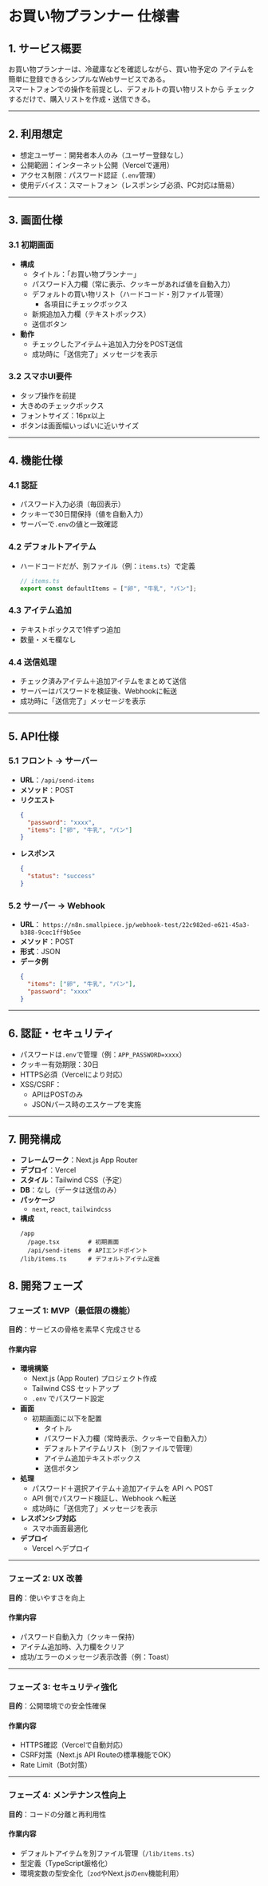 # お買い物プランナー 仕様書

## 1. サービス概要
お買い物プランナーは、冷蔵庫などを確認しながら、買い物予定の
アイテムを簡単に登録できるシンプルなWebサービスである。  
スマートフォンでの操作を前提とし、デフォルトの買い物リストから
チェックするだけで、購入リストを作成・送信できる。

---

## 2. 利用想定
- 想定ユーザー：開発者本人のみ（ユーザー登録なし）
- 公開範囲：インターネット公開（Vercelで運用）
- アクセス制限：パスワード認証（`.env`管理）
- 使用デバイス：スマートフォン（レスポンシブ必須、PC対応は簡易）

---

## 3. 画面仕様
### 3.1 初期画面
- **構成**
  - タイトル：「お買い物プランナー」
  - パスワード入力欄（常に表示、クッキーがあれば値を自動入力）
  - デフォルトの買い物リスト（ハードコード・別ファイル管理）
    - 各項目にチェックボックス
  - 新規追加入力欄（テキストボックス）
  - 送信ボタン
- **動作**
  - チェックしたアイテム＋追加入力分をPOST送信
  - 成功時に「送信完了」メッセージを表示

### 3.2 スマホUI要件
- タップ操作を前提
- 大きめのチェックボックス
- フォントサイズ：16px以上
- ボタンは画面幅いっぱいに近いサイズ

---

## 4. 機能仕様
### 4.1 認証
- パスワード入力必須（毎回表示）
- クッキーで30日間保持（値を自動入力）
- サーバーで`.env`の値と一致確認

### 4.2 デフォルトアイテム
- ハードコードだが、別ファイル（例：`items.ts`）で定義
  ```ts
  // items.ts
  export const defaultItems = ["卵", "牛乳", "パン"];
  ```

### 4.3 アイテム追加
- テキストボックスで1件ずつ追加
- 数量・メモ欄なし

### 4.4 送信処理
- チェック済みアイテム＋追加アイテムをまとめて送信
- サーバーはパスワードを検証後、Webhookに転送
- 成功時に「送信完了」メッセージを表示

---

## 5. API仕様
### 5.1 フロント → サーバー
- **URL**：`/api/send-items`
- **メソッド**：POST
- **リクエスト**
  ```json
  {
    "password": "xxxx",
    "items": ["卵", "牛乳", "パン"]
  }
  ```
- **レスポンス**
  ```json
  {
    "status": "success"
  }
  ```

### 5.2 サーバー → Webhook
- **URL**：
  `https://n8n.smallpiece.jp/webhook-test/22c982ed-e621-45a3-b388-9cec1ff9b5ee`
- **メソッド**：POST
- **形式**：JSON
- **データ例**
  ```json
  {
    "items": ["卵", "牛乳", "パン"],
    "password": "xxxx"
  }
  ```

---

## 6. 認証・セキュリティ
- パスワードは`.env`で管理（例：`APP_PASSWORD=xxxx`）
- クッキー有効期限：30日
- HTTPS必須（Vercelにより対応）
- XSS/CSRF：
  - APIはPOSTのみ
  - JSONパース時のエスケープを実施

---

## 7. 開発構成
- **フレームワーク**：Next.js App Router
- **デプロイ**：Vercel
- **スタイル**：Tailwind CSS（予定）
- **DB**：なし（データは送信のみ）
- **パッケージ**
  - `next`, `react`, `tailwindcss`
- **構成**
  ```
  /app
    /page.tsx        # 初期画面
    /api/send-items  # APIエンドポイント
  /lib/items.ts      # デフォルトアイテム定義
  ```

## 8. 開発フェーズ
### フェーズ 1: MVP（最低限の機能）
**目的**：サービスの骨格を素早く完成させる

#### 作業内容
- **環境構築**
  - Next.js (App Router) プロジェクト作成
  - Tailwind CSS セットアップ
  - `.env` でパスワード設定
- **画面**
  - 初期画面に以下を配置
    - タイトル
    - パスワード入力欄（常時表示、クッキーで自動入力）
    - デフォルトアイテムリスト（別ファイルで管理）
    - アイテム追加テキストボックス
    - 送信ボタン
- **処理**
  - パスワード＋選択アイテム＋追加アイテムを API へ POST
  - API 側でパスワード検証し、Webhook へ転送
  - 成功時に「送信完了」メッセージを表示
- **レスポンシブ対応**
  - スマホ画面最適化
- **デプロイ**
  - Vercel へデプロイ

---

### フェーズ 2: UX 改善
**目的**：使いやすさを向上

#### 作業内容
- パスワード自動入力（クッキー保持）
- アイテム追加時、入力欄をクリア
- 成功/エラーのメッセージ表示改善（例：Toast）

---

### フェーズ 3: セキュリティ強化
**目的**：公開環境での安全性確保

#### 作業内容
- HTTPS確認（Vercelで自動対応）
- CSRF対策（Next.js API Routeの標準機能でOK）
- Rate Limit（Bot対策）

---

### フェーズ 4: メンテナンス性向上
**目的**：コードの分離と再利用性

#### 作業内容
- デフォルトアイテムを別ファイル管理（`/lib/items.ts`）
- 型定義（TypeScript厳格化）
- 環境変数の型安全化（`zod`やNext.jsの`env`機能利用）

